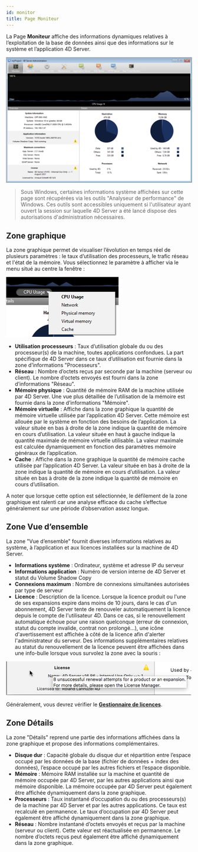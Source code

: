 ```yaml
---
id: monitor
title: Page Moniteur
---
```


La Page **Moniteur** affiche des informations dynamiques relatives à l’exploitation de la base de données ainsi que des informations sur le système et l’application 4D Server.

![](../assets/en/Admin/server-admin.png)

> Sous Windows, certaines informations système affichées sur cette page sont récupérées via les outils "Analyseur de performance" de Windows. Ces outils sont accessibles uniquement si l'utilisateur ayant ouvert la session sur laquelle 4D Server a été lancé dispose des autorisations d'administration nécessaires.

## Zone graphique

La zone graphique permet de visualiser l’évolution en temps réel de plusieurs paramètres : le taux d’utilisation des processeurs, le trafic réseau et l'état de la mémoire. Vous sélectionnez le paramètre à afficher via le menu situé au centre la fenêtre :

![](../assets/en/Admin/server-graphic.png)

- **Utilisation processeurs** : Taux d’utilisation globale du ou des processeur(s) de la machine, toutes applications confondues. La part spécifique de 4D Server dans ce taux d’utilisation est fournie dans la zone d’informations "Processeurs".
- **Réseau** : Nombre d’octets reçus par seconde par la machine (serveur ou client). Le nombre d’octets envoyés est fourni dans la zone d’informations "Réseau".
- **Mémoire physique** : Quantité de mémoire RAM de la machine utilisée par 4D Server. Une vue plus détaillée de l’utilisation de la mémoire est fournie dans la zone d’informations "Mémoire".
- **Mémoire virtuelle** : Affiche dans la zone graphique la quantité de mémoire virtuelle utilisée par l’application 4D Server. Cette mémoire est allouée par le système en fonction des besoins de l’application. La valeur située en bas à droite de la zone indique la quantité de mémoire en cours d’utilisation. La valeur située en haut à gauche indique la quantité maximale de mémoire virtuelle utilisable. La valeur maximale est calculée dynamiquement en fonction des paramètres mémoire généraux de l’application.
- **Cache** : Affiche dans la zone graphique la quantité de mémoire cache utilisée par l’application 4D Server. La valeur située en bas à droite de la zone indique la quantité de mémoire en cours d’utilisation. La valeur située en bas à droite de la zone indique la quantité de mémoire en cours d’utilisation.

A noter que lorsque cette option est sélectionnée, le défilement de la zone graphique est ralenti car une analyse efficace du cache s’effectue généralement sur une période d’observation assez longue.


## Zone Vue d’ensemble

La zone "Vue d’ensemble" fournit diverses informations relatives au système, à l’application et aux licences installées sur la machine de 4D Server.

- **Informations système** : Ordinateur, système et adresse IP du serveur
- **Informations application** : Numéro de version interne de 4D Server et statut du Volume Shadow Copy
- **Connexions maximum** : Nombre de connexions simultanées autorisées par type de serveur
- **Licence** : Description de la licence. Lorsque la licence produit ou l'une de ses expansions expire dans moins de 10 jours, dans le cas d'un abonnement, 4D Server tente de renouveler automatiquement la licence depuis le compte de l'utilisateur 4D. Dans ce cas, si le renouvellement automatique échoue pour une raison quelconque (erreur de connexion, statut du compte invalide, contrat non prolongé...), une icône d'avertissement est affichée à côté de la licence afin d'alerter l'administrateur du serveur. Des informations supplémentaires relatives au statut du renouvellement de la licence peuvent être affichées dans une info-bulle lorsque vous survolez la zone avec la souris :

![](../assets/en/Admin/server-licence-failed.png)

Généralement, vous devrez vérifier le [**Gestionnaire de licences**](Admin/licenses.md).

## Zone Détails

La zone "Détails" reprend une partie des informations affichées dans la zone graphique et propose des informations complémentaires.

- **Disque dur** : Capacité globale du disque dur et répartition entre l’espace occupé par les données de la base (fichier de données + index des données), l’espace occupé par les autres fichiers et l’espace disponible.
- **Mémoire** : Mémoire RAM installée sur la machine et quantité de mémoire occupée par 4D Server, par les autres applications ainsi que mémoire disponible. La mémoire occupée par 4D Server peut également être affichée dynamiquement dans la zone graphique.
- **Processeurs** : Taux instantané d’occupation du ou des processeurs(s) de la machine par 4D Server et par les autres applications. Ce taux est recalculé en permanence. Le taux d’occupation par 4D Server peut également être affiché dynamiquement dans la zone graphique.
- **Réseau** : Nombre instantané d’octets envoyés et reçus par la machine (serveur ou client). Cette valeur est réactualisée en permanence. Le nombre d’octets reçus peut également être affiché dynamiquement dans la zone graphique.
